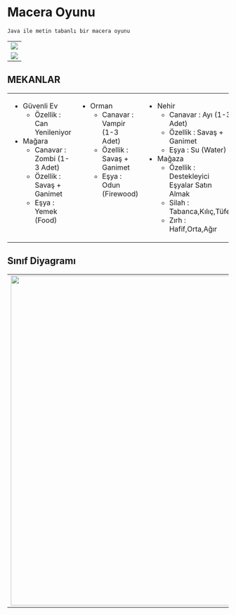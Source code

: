 # Macera Oyunu
````
Java ile metin tabanlı bir macera oyunu
````
<div>
<table>
  <tr>
     <td ><img src="https://user-images.githubusercontent.com/58556840/163719197-e5595b85-6b01-4965-b87b-8a257856d391.png" ></td>
    
  </tr>
  
  <tr>
    <td ><img src="https://user-images.githubusercontent.com/58556840/163719199-93aa23aa-8800-48b9-9cbb-24e9191d5c67.png" ></td>
    
  </tr>
</table>
</div>

## MEKANLAR
<div>
  <table>
    <tr>
      <td valign="top" width="33%">
        <ul>
          <li>Güvenli Ev
            <ul>
              <li>Özellik : Can Yenileniyor</li>
            </ul>
          </li>
          <li>Mağara
            <ul>
              <li>Canavar : Zombi (1-3 Adet)</li>
              <li>Özellik : Savaş + Ganimet</li>
              <li>Eşya : Yemek (Food)</li>
            </ul>
          </li> 
        </ul>
      </td>
      <td valign="top" width="33%">
        <ul>
          <li>Orman
            <ul>
              <li>Canavar : Vampir (1-3 Adet)</li>
              <li>Özellik : Savaş + Ganimet</li>
              <li>Eşya : Odun (Firewood)</li>
            </ul>
          </li>
        </ul>
      </td>
      <td valign="top" width="33%">
        <ul>
          <li>Nehir
            <ul>
              <li>Canavar : Ayı (1-3 Adet)</li>
              <li>Özellik : Savaş + Ganimet</li>
              <li>Eşya : Su (Water)</li>
            </ul>
          </li>
          <li>Mağaza
            <ul>
              <li>Özellik : Destekleyici Eşyalar Satın Almak</li>
              <li>Silah : Tabanca,Kılıç,Tüfek</li>
              <li>Zırh : Hafif,Orta,Ağır</li>
            </ul>
          </li>     
        </ul>
      </td>
    </tr>
  </table>  
</div>

## Sınıf Diyagramı

<div>
<table>
  <tr>
     <td ><img src="https://user-images.githubusercontent.com/58556840/163719204-06a7393d-35bd-412b-bc7d-ae693c33658e.jpg" width="1000" height="750"></td>
    
  </tr>
  
  
</table>



